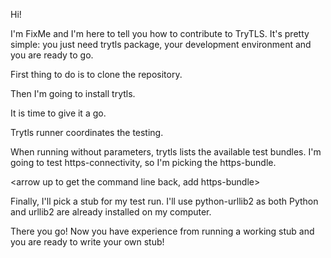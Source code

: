 Hi!

I'm FixMe and I'm here to tell you how to contribute to TryTLS.
It's pretty simple: you just need trytls package, your development environment
and you are ready to go. 

First thing to do is to clone the repository.

<clone>

Then I'm going to install trytls.

<install>

It is time to give it a go. 

Trytls runner coordinates the testing. 

<run trytls without args>

When running without parameters, trytls lists the available test bundles. I'm going to test https-connectivity, so
I'm picking the https-bundle.

<arrow up to get the command line back, add https-bundle> 

Finally, I'll pick a stub for my test run. I'll use python-urllib2 as both Python and urllib2 are already installed on my computer.

<run the full commandline>

There you go! Now you have experience from running a working stub and you are
ready to write your own stub!


